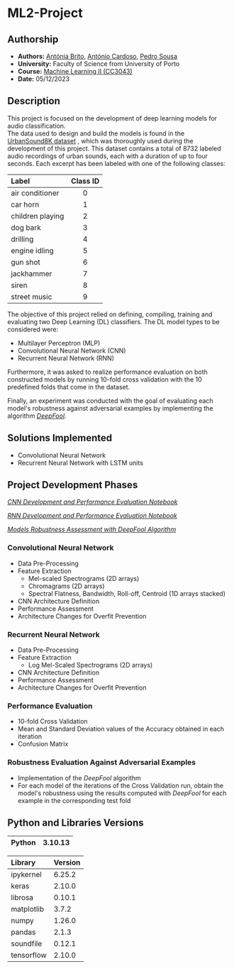 # ML2-Project

## Authorship

- **Authors:** [Antónia Brito](https://github.com/Nia3324), [António Cardoso](https://github.com/ToniCardosooo), [Pedro Sousa](https://github.com/ToniCardosooo)
- **University:** Faculty of Science from University of Porto
- **Course:** [Machine Learning II (CC3043)](https://sigarra.up.pt/fcup/en/ucurr_geral.ficha_uc_view?pv_ocorrencia_id=529877)
- **Date:** 05/12/2023

## Description

This project is focused on the development of deep learning models for audio classification.  
The data used to design and build the models is found in the [UrbanSound8K dataset](https://urbansounddataset.weebly.com/urbansound8k.html) , which was thoroughly used during the development of this project. This dataset contains a total of 8732 labeled audio recordings of urban sounds, each with a duration of up to four seconds. Each excerpt has been labeled with one of the following classes:

| Label | Class ID |
|:------|:--------:|
| air conditioner | 0 |
| car horn | 1 |
| children playing | 2 |
| dog bark | 3 |
| drilling | 4 |
| engine idling | 5 |
| gun shot | 6 |
| jackhammer | 7 |
| siren | 8 |
| street music | 9 |

The objective of this project relied on defining, compiling, training and evaluating two Deep Learning (DL) classifiers. The DL model types to be considered were:
- Multilayer Perceptron (MLP)
- Convolutional Neural Network (CNN)
- Recurrent Neural Network (RNN)

Furthermore, it was asked to realize performance evaluation on both constructed models by running 10-fold cross validation with the 10 predefined folds that come in the dataset.

Finally, an experiment was conducted with the goal of evaluating each model's robustness against adversarial examples by implementing the algorithm _[DeepFool](https://openaccess.thecvf.com/content_cvpr_2016/papers/Moosavi-Dezfooli_DeepFool_A_Simple_CVPR_2016_paper.pdf)_.

## Solutions Implemented

- Convolutional Neural Network
- Recurrent Neural Network with LSTM units

## Project Development Phases

_[CNN Development and Performance Evaluation Notebook](./CNN.ipynb)_

_[RNN Development and Performance Evaluation Notebook](./LSTM.ipynb)_

_[Models Robustness Assessment with DeepFool Algorithm](./DeepFool.ipynb)_

### Convolutional Neural Network
- Data Pre-Processing
- Feature Extraction
  + Mel-scaled Spectrograms (2D arrays)
  + Chromagrams (2D arrays)
  + Spectral Flatness, Bandwidth, Roll-off, Centroid (1D arrays stacked)
- CNN Architecture Definition
- Performance Assessment
- Architecture Changes for Overfit Prevention

### Recurrent Neural Network
- Data Pre-Processing
- Feature Extraction
  + Log Mel-Scaled Spectrograms (2D arrays)
- CNN Architecture Definition
- Performance Assessment
- Architecture Changes for Overfit Prevention

### Performance Evaluation
- 10-fold Cross Validation
- Mean and Standard Deviation values of the Accuracy obtained in each iteration
- Confusion Matrix

### Robustness Evaluation Against Adversarial Examples
- Implementation of the _DeepFool_ algorithm
- For each model of the iterations of the Cross Validation run, obtain the model's robustness using the results computed with _DeepFool_ for each example in the corresponding test fold

## Python and Libraries Versions

| Python | 3.10.13 |
|:------:|:-------:| 

| Library | Version |
|:--------|:--------|
| ipykernel | 6.25.2 |
| keras | 2.10.0 |
| librosa | 0.10.1 |
| matplotlib | 3.7.2 |
| numpy | 1.26.0 |
| pandas | 2.1.3 |
| soundfile | 0.12.1 |
| tensorflow | 2.10.0 |
